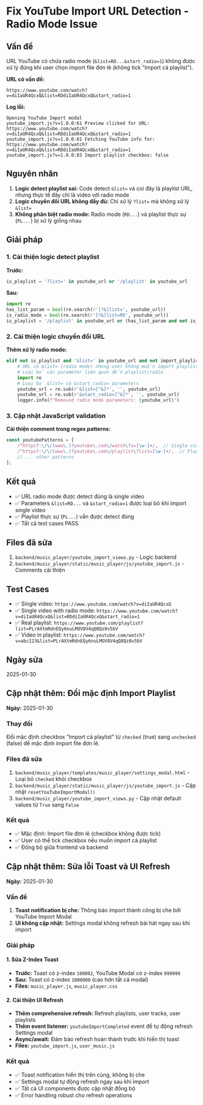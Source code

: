 # Fix YouTube Import URL Detection - Radio Mode Issue

## Vấn đề
URL YouTube có chứa radio mode (`&list=RD...&start_radio=1`) không được xử lý đúng khi user chọn import file đơn lẻ (không tick "Import cả playlist").

**URL có vấn đề:**
```
https://www.youtube.com/watch?v=diIaUR4QcxQ&list=RDdiIaUR4QcxQ&start_radio=1
```

**Log lỗi:**
```
Opening YouTube Import modal
youtube_import.js?v=1.0.0:61 Preview clicked for URL: https://www.youtube.com/watch?v=diIaUR4QcxQ&list=RDdiIaUR4QcxQ&start_radio=1
youtube_import.js?v=1.0.0:81 Fetching YouTube info for: https://www.youtube.com/watch?v=diIaUR4QcxQ&list=RDdiIaUR4QcxQ&start_radio=1
youtube_import.js?v=1.0.0:83 Import playlist checkbox: false
```

## Nguyên nhân
1. **Logic detect playlist sai:** Code detect `&list=` và coi đây là playlist URL, nhưng thực tế đây chỉ là video với radio mode
2. **Logic chuyển đổi URL không đầy đủ:** Chỉ xử lý `?list=` mà không xử lý `&list=`
3. **Không phân biệt radio mode:** Radio mode (`RD...`) và playlist thực sự (`PL...`) bị xử lý giống nhau

## Giải pháp

### 1. Cải thiện logic detect playlist
**Trước:**
```python
is_playlist = '?list=' in youtube_url or '/playlist' in youtube_url
```

**Sau:**
```python
import re
has_list_param = bool(re.search(r'[?&]list=', youtube_url))
is_radio_mode = bool(re.search(r'[?&]list=RD', youtube_url))
is_playlist = '/playlist' in youtube_url or (has_list_param and not is_radio_mode)
```

### 2. Cải thiện logic chuyển đổi URL
**Thêm xử lý radio mode:**
```python
elif not is_playlist and '&list=' in youtube_url and not import_playlist:
    # URL có &list= (radio mode) nhưng user không muốn import playlist
    # Loại bỏ các parameter liên quan đến playlist/radio
    import re
    # Loại bỏ &list= và &start_radio= parameters
    youtube_url = re.sub(r'&list=[^&]*', '', youtube_url)
    youtube_url = re.sub(r'&start_radio=[^&]*', '', youtube_url)
    logger.info(f"Removed radio mode parameters: {youtube_url}")
```

### 3. Cập nhật JavaScript validation
**Cải thiện comment trong regex patterns:**
```javascript
const youtubePatterns = [
    /^https?:\/\/(www\.)?youtube\.com\/watch\?v=[\w-]+/,  // Single video (có thể có &list= cho radio mode)
    /^https?:\/\/(www\.)?youtube\.com\/playlist\?list=[\w-]+/,  // Playlist thực sự
    // ... other patterns
];
```

## Kết quả
- ✅ URL radio mode được detect đúng là single video
- ✅ Parameters `&list=RD...` và `&start_radio=1` được loại bỏ khi import single video
- ✅ Playlist thực sự (`PL...`) vẫn được detect đúng
- ✅ Tất cả test cases PASS

## Files đã sửa
1. `backend/music_player/youtube_import_views.py` - Logic backend
2. `backend/music_player/static/music_player/js/youtube_import.js` - Comments cải thiện

## Test Cases
- ✅ Single video: `https://www.youtube.com/watch?v=diIaUR4QcxQ`
- ✅ Single video with radio mode: `https://www.youtube.com/watch?v=diIaUR4QcxQ&list=RDdiIaUR4QcxQ&start_radio=1`
- ✅ Real playlist: `https://www.youtube.com/playlist?list=PLrAXtmRdnEQy6nuLMOV8V4qQ8Qz8v5bV`
- ✅ Video in playlist: `https://www.youtube.com/watch?v=abc123&list=PLrAXtmRdnEQy6nuLMOV8V4qQ8Qz8v5bV`

## Ngày sửa
2025-01-30

## Cập nhật thêm: Đổi mặc định Import Playlist
**Ngày:** 2025-01-30

### Thay đổi
Đổi mặc định checkbox "Import cả playlist" từ `checked` (true) sang `unchecked` (false) để mặc định import file đơn lẻ.

### Files đã sửa
1. `backend/music_player/templates/music_player/settings_modal.html` - Loại bỏ `checked` khỏi checkbox
2. `backend/music_player/static/music_player/js/youtube_import.js` - Cập nhật `resetYouTubeImportModal()` 
3. `backend/music_player/youtube_import_views.py` - Cập nhật default values từ `True` sang `False`

### Kết quả
- ✅ Mặc định: Import file đơn lẻ (checkbox không được tick)
- ✅ User có thể tick checkbox nếu muốn import cả playlist
- ✅ Đồng bộ giữa frontend và backend

## Cập nhật thêm: Sửa lỗi Toast và UI Refresh
**Ngày:** 2025-01-30

### Vấn đề
1. **Toast notification bị che:** Thông báo import thành công bị che bởi YouTube Import Modal
2. **UI không cập nhật:** Settings modal không refresh bài hát ngay sau khi import

### Giải pháp

#### 1. Sửa Z-Index Toast
- **Trước:** Toast có z-index `100002`, YouTube Modal có z-index `999999`
- **Sau:** Toast có z-index `1000000` (cao hơn tất cả modal)
- **Files:** `music_player.js`, `music_player.css`

#### 2. Cải thiện UI Refresh
- **Thêm comprehensive refresh:** Refresh playlists, user tracks, user playlists
- **Thêm event listener:** `youtubeImportCompleted` event để tự động refresh Settings modal
- **Async/await:** Đảm bảo refresh hoàn thành trước khi hiển thị toast
- **Files:** `youtube_import.js`, `user_music.js`

### Kết quả
- ✅ Toast notification hiển thị trên cùng, không bị che
- ✅ Settings modal tự động refresh ngay sau khi import
- ✅ Tất cả UI components được cập nhật đồng bộ
- ✅ Error handling robust cho refresh operations
